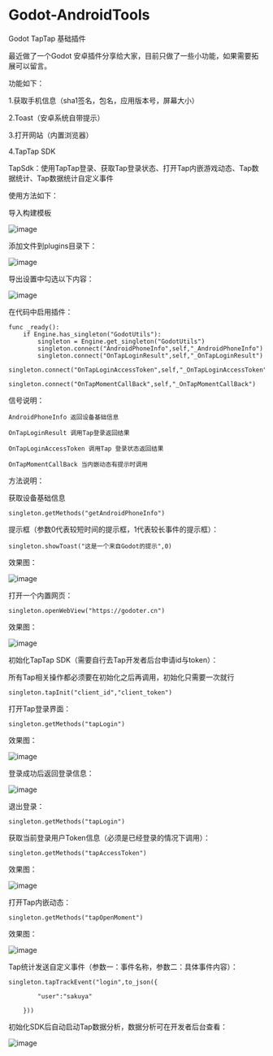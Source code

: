 # Godot-AndroidTools
Godot TapTap 基础插件

最近做了一个Godot 安卓插件分享给大家，目前只做了一些小功能，如果需要拓展可以留言。

功能如下：

1.获取手机信息（sha1签名，包名，应用版本号，屏幕大小）

2.Toast（安卓系统自带提示）

3.打开网站（内置浏览器）

4.TapTap SDK

   TapSdk：使用TapTap登录、获取Tap登录状态、打开Tap内嵌游戏动态、Tap数据统计、Tap数据统计自定义事件

使用方法如下：

导入构建模板

![image](https://godoter.cn/assets/files/2022-01-06/1641447607-529202-image.png)

添加文件到plugins目录下：

![image](https://godoter.cn/assets/files/2022-01-06/1641447649-785628-image.png)

导出设置中勾选以下内容：

![image](https://godoter.cn/assets/files/2022-01-06/1641447686-489526-image.png)

在代码中启用插件：
```
func _ready():
	if Engine.has_singleton("GodotUtils"):
		singleton = Engine.get_singleton("GodotUtils")
		singleton.connect("AndroidPhoneInfo",self,"_AndroidPhoneInfo")
		singleton.connect("OnTapLoginResult",self,"_OnTapLoginResult")
		singleton.connect("OnTapLoginAccessToken",self,"_OnTapLoginAccessToken")
		singleton.connect("OnTapMomentCallBack",self,"_OnTapMomentCallBack")
```

信号说明：
```
AndroidPhoneInfo 返回设备基础信息

OnTapLoginResult 调用Tap登录返回结果

OnTapLoginAccessToken 调用Tap 登录状态返回结果

OnTapMomentCallBack 当内嵌动态有提示时调用
```

方法说明：

获取设备基础信息
```
singleton.getMethods("getAndroidPhoneInfo")
```
提示框（参数0代表较短时间的提示框，1代表较长事件的提示框）：
```
singleton.showToast("这是一个来自Godot的提示",0) 
```
效果图：

![image](https://godoter.cn/assets/files/2022-01-06/1641448006-25628-73cb08574c53f1b2348370485985532.jpg)

打开一个内置网页：
```
singleton.openWebView("https://godoter.cn")
```
效果图：

![image](https://godoter.cn/assets/files/2022-01-06/1641448225-983191-95f0e7aadae141b3693a947cee24d23.jpg)

初始化TapTap SDK（需要自行去Tap开发者后台申请id与token）：

所有Tap相关操作都必须要在初始化之后再调用，初始化只需要一次就行
```
singleton.tapInit("client_id","client_token")
```
打开Tap登录界面：
```
singleton.getMethods("tapLogin")
```
效果图：

![image](https://godoter.cn/assets/files/2022-01-06/1641449271-670667-e53ca1897c6a512f9d9b0f01e8235cf.jpg)

登录成功后返回登录信息：

![image](https://godoter.cn/assets/files/2022-01-06/1641449288-434140-0a2874e5143b7a4efb2a73055e31ba6.jpg)

退出登录：
```
singleton.getMethods("tapLogin")
```
获取当前登录用户Token信息（必须是已经登录的情况下调用）：
```
singleton.getMethods("tapAccessToken")
```
效果图：

![image](https://godoter.cn/assets/files/2022-01-06/1641449342-790941-85fe602ff9ae486682b23522aa2a3c9.jpg)

打开Tap内嵌动态：
```
singleton.getMethods("tapOpenMoment")
```
效果图：

![image](https://godoter.cn/assets/files/2022-01-06/1641449373-699519-157545d4b8e162e163672a4d00ef2e7.jpg)

Tap统计发送自定义事件（参数一：事件名称，参数二：具体事件内容）：
```
singleton.tapTrackEvent("login",to_json({

		"user":"sakuya"

	}))
```
初始化SDK后自动启动Tap数据分析，数据分析可在开发者后台查看：

![image](https://godoter.cn/assets/files/2022-01-06/1641449537-182885-image.png)
